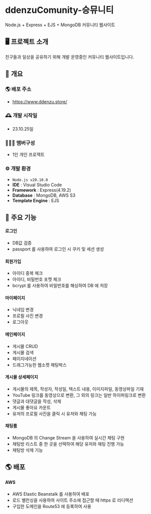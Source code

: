 # ddenzuComunity-승뮤니티
Node.js + Express + EJS + MongoDB 커뮤니티 웹사이트


## 🖥️ 프로젝트 소개
친구들과 일상을 공유하기 위해 개발 운영중인 커뮤니티 웹사이트입니다.
<br>

## 📌 개요
### 🌎 배포 주소
 - https://www.ddenzu.store/

### 🕰️ 개발 시작일
 - 23.10.25일 

### 🧑‍🤝‍🧑 맴버구성
 - 1인 개인 프로젝트

### ⚙️ 개발 환경
- `Node.js v20.10.0`
- **IDE** : Visual Studio Code
- **Framework** : Express(4.19.2)
- **Database** : MongoDB, AWS S3
- **Template Engine** : EJS

## 📌 주요 기능
#### 로그인
- DB값 검증
- passport 를 사용하여 로그인 시 쿠키 및 세션 생성
#### 회원가입
- 아이디 중복 체크
- 아이디, 비밀번호 포맷 체크
- bcrypt 를 사용하여 비밀번호를 해싱하여 DB 에 저장
#### 마이페이지
- 닉네임 변경
- 프로필 사진 변경
- 로그아웃
#### 메인페이지
- 게시물 CRUD
- 게시물 검색
- 페이지네이션
- 드래그가능한 웹소켓 채팅박스
#### 게시물 상세페이지
- 게시물의 제목, 작성자, 작성일, 텍스트 내용, 이미지파일, 동영상파일 기재
- YouTube 링크를 동영상으로 변환, 그 외의 링크는 일반 하이퍼링크로 변환
- 댓글과 대댓글을 작성, 삭제
- 게시물 좋아요 카운트
- 유저의 프로필 사진을 클릭 시 유저와 채팅 가능
#### 채팅룸
- MongoDB 의 Change Stream 을 사용하여 실시간 채팅 구현
- 채팅방 리스트 중 한 곳을 선택하여 해당 유저와 채팅 진행 가능
- 채팅방 삭제 기능
## 🌎 배포
#### AWS
- AWS Elastic Beanstalk 를 사용하여 배포
- 로드 밸런싱을 사용하여 사이트 주소에 접근할 때 https 로 리디렉션
- 구입한 도메인을 Route53 에 등록하여 사용
